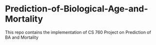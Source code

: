 # Prediction-of-Biological-Age-and-Mortality
This repo contains the implementation of CS 760 Project on Prediction of BA and Mortality
